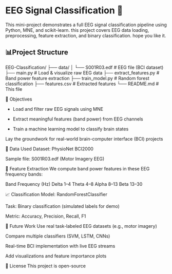 
# EEG Signal Classification 🧠

This mini-project demonstrates a full EEG signal classification pipeline using Python, MNE, and scikit-learn. this project covers EEG data loading, preprocessing, feature extraction, and binary classification. hope you like it.



##  📊Project Structure

EEG-Classification/
├── data/
│   └── S001R03.edf             # EEG file (BCI dataset)
├── main.py                     # Load & visualize raw EEG data
├── extract_features.py         # Band power feature extraction
├── train_model.py              # Random forest classification
├── features.csv                # Extracted features
└── README.md                   # This file

📌 Objectives
- Load and filter raw EEG signals using MNE

- Extract meaningful features (band power) from EEG channels

- Train a machine learning model to classify brain states

Lay the groundwork for real-world brain-computer interface (BCI) projects

📂 Data Used
Dataset: PhysioNet BCI2000

Sample file: S001R03.edf (Motor Imagery EEG)


🧠 Feature Extraction
We compute band power features in these EEG frequency bands:

Band	Frequency (Hz)
Delta	1–4
Theta	4–8
Alpha	8–13
Beta	13–30

📈 Classification
Model: RandomForestClassifier

Task: Binary classification (simulated labels for demo)

Metric: Accuracy, Precision, Recall, F1

🌟 Future Work
Use real task-labeled EEG datasets (e.g., motor imagery)

Compare multiple classifiers (SVM, LSTM, CNNs)

Real-time BCI implementation with live EEG streams

Add visualizations and feature importance plots


📄 License
This project is open-source 









